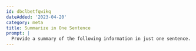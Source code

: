 ```yaml
---
id: dbclbetfqwikq
dateAdded: '2023-04-20'
category: meta
title: Summarize in One Sentence
prompt: |
  Provide a summary of the following information in just one sentence.
---
```

